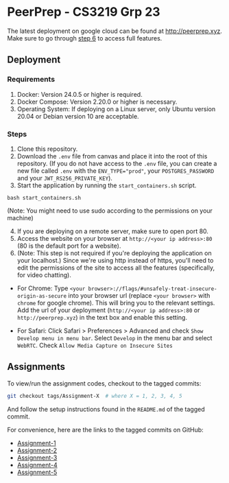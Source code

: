 # PeerPrep - CS3219 Grp 23

The latest deployment on google cloud can be found at http://peerprep.xyz. Make sure to go through [step 6](/README.md#steps) to access full features.

## Deployment

### Requirements

1. Docker: Version 24.0.5 or higher is required.
2. Docker Compose: Version 2.20.0 or higher is necessary.
3. Operating System: If deploying on a Linux server, only Ubuntu version 20.04 or Debian version 10 are acceptable.

### Steps

1. Clone this repository.
2. Download the `.env` file from canvas and place it into the root of this repository. (If you do not have access to the `.env` file, you can create a new file called `.env` with the `ENV_TYPE="prod"`, your `POSTGRES_PASSWORD` and your `JWT_RS256_PRIVATE_KEY`).
3. Start the application by running the `start_containers.sh` script.

```
bash start_containers.sh
```

(Note: You might need to use sudo according to the permissions on your machine)

4. If you are deploying on a remote server, make sure to open port 80.
5. Access the website on your browser at `http://<your ip address>:80` (80 is the default port for a website).
6. (Note: This step is not required if you're deploying the application on your localhost.) Since we're using http instead of https, you'll need to edit the permissions of the site to access all the features (specifically, for video chatting).

- For Chrome:
Type `<your browser>://flags/#unsafely-treat-insecure-origin-as-secure` into your browser url (replace `<your browser>` with `chrome` for google chrome). This will bring you to the relevant settings. Add the url of your deployment (`http://<your ip address>:80` or `http://peerprep.xyz`) in the text box and enable this setting.

- For Safari:
Click Safari > Preferences > Advanced and check `Show Develop menu in menu bar`. Select `Develop` in the menu bar and select `WebRTC`. Check `Allow Media Capture on Insecure Sites`

## Assignments

To view/run the assignment codes, checkout to the tagged commits:

```bash
git checkout tags/Assignment-X  # where X = 1, 2, 3, 4, 5
```

And follow the setup instructions found in the `README.md` of the tagged commit.

For convenience, here are the links to the tagged commits on GitHub:

- [Assignment-1](https://github.com/CS3219-AY2324S1/ay2324s1-course-assessment-g23/tree/Assignment-1)
- [Assignment-2](https://github.com/CS3219-AY2324S1/ay2324s1-course-assessment-g23/tree/Assignment-2)
- [Assignment-3](https://github.com/CS3219-AY2324S1/ay2324s1-course-assessment-g23/tree/Assignment-3)
- [Assignment-4](https://github.com/CS3219-AY2324S1/ay2324s1-course-assessment-g23/tree/Assignment-4)
- [Assignment-5](https://github.com/CS3219-AY2324S1/ay2324s1-course-assessment-g23/tree/Assignment-5)
